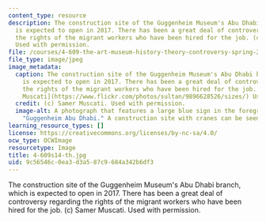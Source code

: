 ```yaml
---
content_type: resource
description: The construction site of the Guggenheim Museum's Abu Dhabi branch, which
  is expected to open in 2017. There has been a great deal of controversy regarding
  the rights of the migrant workers who have been hired for the job. (c) Samer Muscati.
  Used with permission.
file: /courses/4-609-the-art-museum-history-theory-controversy-spring-2014/9c56546c0ea3d3a587c9684a342b6df3_4-609s14-th.jpg
file_type: image/jpeg
image_metadata:
  caption: The construction site of the Guggenheim Museum's Abu Dhabi branch, which
    is expected to open in 2017. There has been a great deal of controversy regarding
    the rights of the migrant workers who have been hired for the job. ((c) [Samer
    Muscati](https://www.flickr.com/photos/sultan/9896628526/sizes/) Used with permission.)
  credit: (c) Samer Muscati. Used with permission.
  image-alt: A photograph that features a large blue sign in the foreground that reads
    "Guggenheim Abu Dhabi." A construction site with cranes can be seen in the background.
learning_resource_types: []
license: https://creativecommons.org/licenses/by-nc-sa/4.0/
ocw_type: OCWImage
resourcetype: Image
title: 4-609s14-th.jpg
uid: 9c56546c-0ea3-d3a5-87c9-684a342b6df3
---
```

The construction site of the Guggenheim Museum's Abu Dhabi branch, which is expected to open in 2017. There has been a great deal of controversy regarding the rights of the migrant workers who have been hired for the job. (c) Samer Muscati. Used with permission.